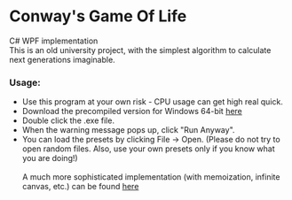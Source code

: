 # Conway's Game Of Life
C# WPF implementation
\
This is an old university project, with the simplest algorithm to calculate next generations imaginable.

### Usage:

- Use this program at your own risk - CPU usage can get high real quick.
- Download the precompiled version for Windows 64-bit [here](https://drive.google.com/file/d/10ajqbP6kPEjyj6d2h8xzJoHAyHj5BhVw/view?usp=sharing)
- Double click the .exe file.
- When the warning message pops up, click "Run Anyway".
- You can load the presets by clicking File -> Open. (Please do not try to open random files. Also, use your own presets only if you know what you are doing!)
\
\
A much more sophisticated implementation (with memoization, infinite canvas, etc.) can be found [here](https://golly.sourceforge.io/)
